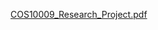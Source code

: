 
[COS10009_Research_Project.pdf](https://github.com/emyeucanha5/blockchain-visualization/files/9122273/COS10009_Research_Project.pdf)
